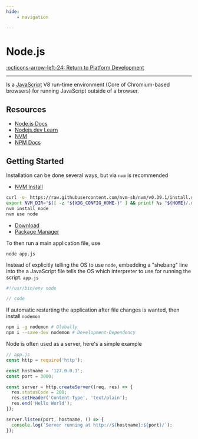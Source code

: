 ```yaml
---
hide:
    - navigation

---
```


# Node.js

[:octicons-arrow-left-24: Return to Platform Development](/Bodies-of-Knowledge/Platform-Development/)

---

Is a [JavaScript](../Platform-Development/More-In-Depth/JavaScript.md) V8 run-time environment (Core of Chromium-based browsers) for running JavaScript outside of a browser.

## Resources

- [Node.js Docs](https://nodejs.org/en/docs/)
- [Nodejs.dev Learn](https://nodejs.dev/learn)
- [NVM](https://github.com/nvm-sh/nvm)
- [NPM Docs](https://docs.npmjs.com/)

## Getting Started

Installation can be done several ways, but via `nvm` is recommended

- [NVM Install](https://github.com/nvm-sh/nvm#installing-and-updating)
``` bash
curl -o- https://raw.githubusercontent.com/nvm-sh/nvm/v0.39.1/install.sh | bash
export NVM_DIR="$([ -z "${XDG_CONFIG_HOME-}" ] && printf %s "${HOME}/.nvm" || printf %s "${XDG_CONFIG_HOME}/nvm")"[ -s "$NVM_DIR/nvm.sh" ] && \. "$NVM_DIR/nvm.sh" # This loads nvm`
nvm install node
nvm use node
```
- [Download](https://nodejs.dev/download/)
- [Package Manager](https://nodejs.dev/download/package-manager/)

To then run a main application file, use
```
node app.js
```

Instead of explicitly telling the OS to use `node`, embedding a "shebang" line into the a JavaScript file tells the OS which interpreter to use for running the script.
`app.js`
``` js
#!/usr/bin/env node

// code
```

If automatic restarting the application after file changes is wanted, then install `nodemon`
``` bash
npm i -g nodemon # Globally
npm i --save-dev nodemon # Development-Dependency
```
<!-- !!! note ""
    Note: npm needs to be installed? -->

Node is often used as a server, here's a simple example
``` js
// app.js
const http = require('http');

const hostname = '127.0.0.1';
const port = 3000;

const server = http.createServer((req, res) => {
  res.statusCode = 200;
  res.setHeader('Content-Type', 'text/plain');
  res.end('Hello World');
});

server.listen(port, hostname, () => {
  console.log(`Server running at http://${hostname}:${port}/`);
});
```
<!-- 
## Stopping

++ctrl+c++

To immediately force the process to terminate with code.
``` js
process.exit(1)
```
However with servers, there maybe pending or running requests.
``` js
process.on('SIGTERM', () => {
  server.close(() => {
    console.log('Process terminated')
  })
})
```
Then in another file, calling the pid `SIGTERM` will terminal gracefully.
``` js
process.kill(process.pid, 'SIGTERM')

``` -->
